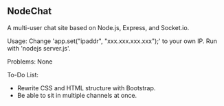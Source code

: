 NodeChat
--------

A multi-user chat site based on Node.js, Express, and Socket.io.

Usage:
Change 'app.set("ipaddr", "xxx.xxx.xxx.xxx");' to your own IP.
Run with 'nodejs server.js'.

Problems:
None

To-Do List:
- Rewrite CSS and HTML structure with Bootstrap.
- Be able to sit in multiple channels at once.